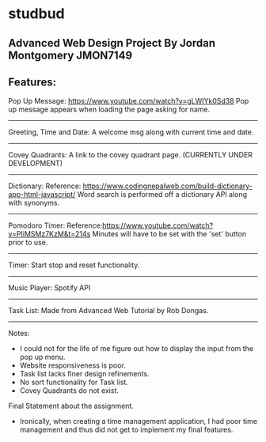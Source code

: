 # studbud

Advanced Web Design Project
By Jordan Montgomery JMON7149
---
Features:
---
Pop Up Message: https://www.youtube.com/watch?v=gLWIYk0Sd38
Pop up message appears when loading the page asking for name.

---
Greeting, Time and Date:
A welcome msg along with current time and date.

---
Covey Quadrants:
A link to the covey quadrant page. (CURRENTLY UNDER DEVELOPMENT)

---
Dictionary:
Reference: https://www.codingnepalweb.com/build-dictionary-app-html-javascript/
Word search is performed off a dictionary API along with synonyms.

---
Pomodoro Timer:
Reference:https://www.youtube.com/watch?v=PIiMSMz7KzM&t=214s
Minutes will have to be set with the 'set' button prior to use.

---
Timer:
Start stop and reset functionality.

---
Music Player: 
Spotify API

---
Task List:
Made from Advanced Web Tutorial by Rob Dongas.

---
Notes:
- I could not for the life of me figure out how to display the input from the pop up menu.
- Website responsiveness is poor.
- Task list lacks finer design refinements.
- No sort functionality for Task list.
- Covey Quadrants do not exist.


Final Statement about the assignment.
- Ironically, when creating a time management application, I had poor time management and thus did not get to implement my final features.


